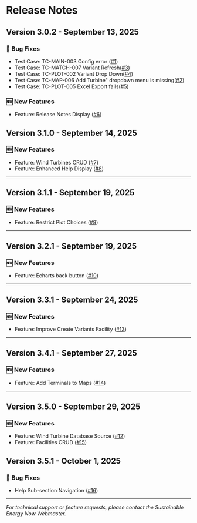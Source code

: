 # Release Notes

## Version 3.0.2 - September 13, 2025

### 🐛 Bug Fixes
- Test Case: TC-MAIN-003 Config error ([#1](https://github.com/Sustainable-Energy-Now/siren_web/issues/1))
- Test Case: TC-MATCH-007 Variant Refresh([#3](https://github.com/Sustainable-Energy-Now/siren_web/issues/3))
- Test Case: TC-PLOT-002 Variant Drop Down([#4](https://github.com/Sustainable-Energy-Now/siren_web/issues/4))
- Test Case: TC-MAP-006 Add Turbine" dropdown menu is missing([#2](https://github.com/Sustainable-Energy-Now/siren_web/issues/2))
- Test Case: TC-PLOT-005 Excel Export fails([#5](https://github.com/Sustainable-Energy-Now/siren_web/issues/5))

### 🆕 New Features
- Feature: Release Notes Display ([#6](https://github.com/Sustainable-Energy-Now/siren_web/issues/6))

## Version 3.1.0 - September 14, 2025
### 🆕 New Features
- Feature: Wind Turbines CRUD ([#7](https://github.com/Sustainable-Energy-Now/siren_web/issues/7))
- Feature: Enhanced Help Display ([#8](https://github.com/Sustainable-Energy-Now/siren_web/issues/8))
---

## Version 3.1.1 - September 19, 2025
### 🆕 New Features
- Feature: Restrict Plot Choices ([#9](https://github.com/Sustainable-Energy-Now/siren_web/issues/9))
---

## Version 3.2.1 - September 19, 2025
### 🆕 New Features
- Feature: Echarts back button ([#10](https://github.com/Sustainable-Energy-Now/siren_web/issues/10))
---

## Version 3.3.1 - September 24, 2025
### 🆕 New Features
- Feature: Improve Create Variants Facility ([#13](https://github.com/Sustainable-Energy-Now/siren_web/issues/13))
---

## Version 3.4.1 - September 27, 2025
### 🆕 New Features
- Feature: Add Terminals to Maps ([#14](https://github.com/Sustainable-Energy-Now/siren_web/issues/14))
---

## Version 3.5.0 - September 29, 2025
### 🆕 New Features
- Feature: Wind Turbine Database Source ([#12](https://github.com/Sustainable-Energy-Now/siren_web/issues/12))
- Feature: Facilities CRUD ([#15](https://github.com/Sustainable-Energy-Now/siren_web/issues/15))

## Version 3.5.1 - October 1, 2025
### 🐛 Bug Fixes
- Help Sub-section Navigation ([#16](https://github.com/Sustainable-Energy-Now/siren_web/issues/16))

---
*For technical support or feature requests, please contact the Sustainable Energy Now Webmaster.*